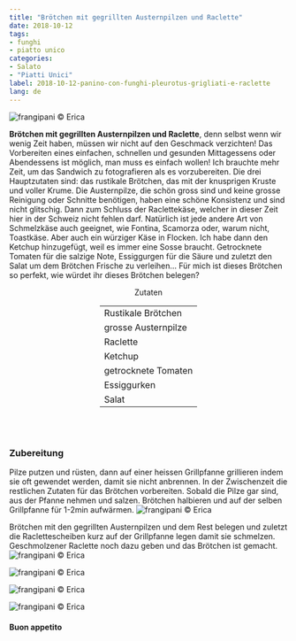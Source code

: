 ```yaml
---
title: "Brötchen mit gegrillten Austernpilzen und Raclette"
date: 2018-10-12
tags:
- funghi
- piatto unico
categories:
- Salato
- "Piatti Unici"
label: 2018-10-12-panino-con-funghi-pleurotus-grigliati-e-raclette
lang: de 
---
```

![](../2018-10-12-panino-con-funghi-pleurotus-grigliati-e-raclette/header.jpg "frangipani © Erica")

**Brötchen mit gegrillten Austernpilzen und Raclette**, denn selbst wenn wir wenig Zeit haben, müssen wir nicht auf den Geschmack verzichten! Das Vorbereiten eines einfachen, schnellen und gesunden Mittagessens oder Abendessens ist möglich, man muss es einfach wollen! Ich brauchte mehr Zeit, um das Sandwich zu fotografieren als es vorzubereiten. Die drei Hauptzutaten sind: das rustikale Brötchen, das mit der knusprigen Kruste und voller Krume. Die Austernpilze, die schön gross sind und keine grosse Reinigung oder Schnitte benötigen, haben eine schöne Konsistenz und sind nicht glitschig. Dann zum Schluss der Raclettekäse, welcher in dieser Zeit hier in der Schweiz nicht fehlen darf. Natürlich ist jede andere Art von Schmelzkäse auch geeignet, wie Fontina, Scamorza oder, warum nicht, Toastkäse. Aber auch ein würziger Käse in Flocken. Ich habe dann den Ketchup hinzugefügt, weil es immer eine Sosse braucht. Getrocknete Tomaten für die salzige Note, Essiggurgen für die Säure und zuletzt den Salat um dem Brötchen Frische zu verleihen... Für mich ist dieses Brötchen so perfekt, wie würdet ihr dieses Brötchen belegen?

<div id="wrapper" style="text-align: center">
  <div id="yourdiv" style="display: inline-block;">
    <div class="ingredients" itemscope itemtype="http://schema.org/Recipe">
      <span itemprop="name" style="display:none;">Brötchen mit gegrillten Austernpilzen und Raclette</span>
      <span itemprop="recipeCategory" style="display:none;">Herzhaftes</span>
      <img itemprop="image" style="display:none;" class="ignore-gallery-item" src="../2018-10-12-panino-con-funghi-pleurotus-grigliati-e-raclette/header.jpeg"/>
      <span itemprop="author" style="display:none;">Erica Raiano</span>
      <span itemprop="description" style="display:none;">Brötchen mit gegrillten Austernpilzen und Raclette, denn selbst wenn wir wenig Zeit haben, müssen wir nicht auf den Geschmack verzichten!</span>
      <div class="ingredients-title">Zutaten</div>
      <table>
        <tbody>
          </tr>
          <tr itemprop="recipeIngredient">
            <td>Rustikale Brötchen</td>
          </tr>
          <tr itemprop="recipeIngredient">
            <td>grosse Austernpilze</td>
          </tr>
          <tr itemprop="recipeIngredient">
            <td>Raclette</td>
          </tr>
          <tr itemprop="recipeIngredient">
            <td>Ketchup</td>
          </tr>
          <tr itemprop="recipeIngredient">
            <td>getrocknete Tomaten
           </tr>
          <tr itemprop="recipeIngredient">
            <td>Essiggurken</td>
            </tr>
          <tr itemprop="recipeIngredient">
            <td>Salat</td>
          </tr>
          <tr>
        </tbody>
      </table>
      <br></br>
    </div>
  </div>
</div>


<h3>
  <font color="grey">
    <i class="fa fa-cogs"></i>
  </font> Zubereitung
</h3>

Pilze putzen und rüsten, dann auf einer heissen Grillpfanne grillieren indem sie oft gewendet werden, damit sie nicht anbrennen. In der Zwischenzeit die restlichen Zutaten für das Brötchen vorbereiten. Sobald die Pilze gar sind, aus der Pfanne nehmen und salzen. Brötchen halbieren und auf der selben Grillpfanne für 1-2min aufwärmen.
![](../2018-10-12-panino-con-funghi-pleurotus-grigliati-e-raclette/griglia.jpg "frangipani © Erica")

Brötchen mit den gegrillten Austernpilzen und dem Rest belegen und zuletzt die Raclettescheiben kurz auf der Grillpfanne legen damit sie schmelzen. Geschmolzener Raclette noch dazu geben und das Brötchen ist gemacht.
![](../2018-10-12-panino-con-funghi-pleurotus-grigliati-e-raclette/risultato1.jpg "frangipani © Erica")

![](../2018-10-12-panino-con-funghi-pleurotus-grigliati-e-raclette/risultato2.jpg "frangipani © Erica")

![](../2018-10-12-panino-con-funghi-pleurotus-grigliati-e-raclette/risultato3.jpg "frangipani © Erica")

![](../2018-10-12-panino-con-funghi-pleurotus-grigliati-e-raclette/risultato4.jpg "frangipani © Erica")

<h4>Buon appetito
  <font color="red">
    <i class="fa fa-smile-o"></i>
  </font>
</h4>